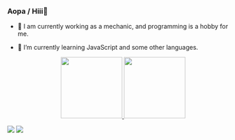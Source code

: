 ### Aopa / Hiii👋

<!--
**juanalmeidaf/juanalmeidaf** is a ✨ _special_ ✨ repository because its `README.md` (this file) appears on your GitHub profile.

Here are some ideas to get you started:


- 🌱 I’m currently learning ...
- 👯 I’m looking to collaborate on ...
- 🤔 I’m looking for help with ...
- 💬 Ask me about ...
- 📫 How to reach me: ...
- 😄 Pronouns: ...
- ⚡ Fun fact: ...
-->
- 🔭 I am currently working as a mechanic, and programming is a hobby for me.
- 🌱 I’m currently learning JavaScript and some other languages.
  
  <div align="center">
  <a href="https://github.com/juanalmeidaf">
  <img height="140em" src="https://github-readme-stats.vercel.app/api?username=juanalmeidaf&show_icons=true&theme=dracula&include_all_commits=true&count_private=true"/>
  <img height="140em" src="https://github-readme-stats.vercel.app/api/top-langs/?username=juanalmeidaf&layout=compact&langs_count=7&theme=dracula"/>
</div>

  
  <div> 
  <a href="https://instagram.com/juanalmeidaf" target="_blank"><img src="https://img.shields.io/badge/-Instagram-%23E4405F?style=for-the-badge&logo=instagram&logoColor=white" target="_blank"></a>
 	<a href="https://www.twitch.tv/juanalmeidaf3" target="_blank"><img src="https://img.shields.io/badge/Twitter-9146FF?style=for-the-badge&logo=twitter&logoColor=blue" target="_blank"></a>
</div>
